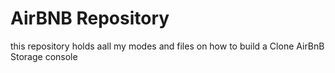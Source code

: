 # AirBNB Repository
this repository holds aall my modes and files on how to build a Clone AirBnB Storage console
